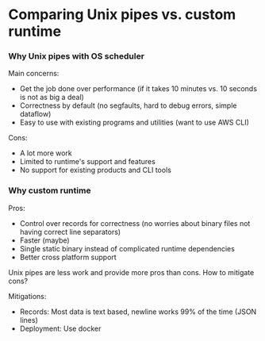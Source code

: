 # Comparing Unix pipes vs. custom runtime

### Why Unix pipes with OS scheduler

Main concerns:
- Get the job done over performance (if it takes 10 minutes vs. 10 seconds is not as big a deal)
- Correctness by default (no segfaults, hard to debug errors, simple dataflow)
- Easy to use with existing programs and utilities (want to use AWS CLI)

Cons:
- A lot more work
- Limited to runtime's support and features
- No support for existing products and CLI tools

### Why custom runtime

Pros:
- Control over records for correctness (no worries about binary files not having correct line separators)
- Faster (maybe)
- Single static binary instead of complicated runtime dependencies
- Better cross platform support

Unix pipes are less work and provide more pros than cons. How to mitigate cons?

Mitigations:
- Records: Most data is text based, newline works 99% of the time (JSON lines)
- Deployment: Use docker